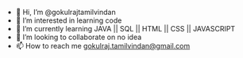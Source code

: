 - 👋 Hi, I’m @gokulrajtamilvindan
- 👀 I’m interested in learning code
- 🌱 I’m currently learning JAVA || SQL || HTML || CSS || JAVASCRIPT
- 💞️ I’m looking to collaborate on no idea
- 📫 How to reach me gokulraj.tamilvindan@gmail.com

<!---
gokulrajtamilvindan/gokulrajtamilvindan is a ✨ special ✨ repository because its `README.md` (this file) appears on your GitHub profile.
You can click the Preview link to take a look at your changes.
--->
